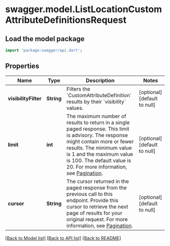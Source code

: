 # swagger.model.ListLocationCustomAttributeDefinitionsRequest

## Load the model package
```dart
import 'package:swagger/api.dart';
```

## Properties
Name | Type | Description | Notes
------------ | ------------- | ------------- | -------------
**visibilityFilter** | **String** | Filters the &#x60;CustomAttributeDefinition&#x60; results by their &#x60;visibility&#x60; values. | [optional] [default to null]
**limit** | **int** | The maximum number of results to return in a single paged response. This limit is advisory. The response might contain more or fewer results. The minimum value is 1 and the maximum value is 100. The default value is 20. For more information, see [Pagination](https://developer.squareup.com/docs/build-basics/common-api-patterns/pagination). | [optional] [default to null]
**cursor** | **String** | The cursor returned in the paged response from the previous call to this endpoint. Provide this cursor to retrieve the next page of results for your original request. For more information, see [Pagination](https://developer.squareup.com/docs/build-basics/common-api-patterns/pagination). | [optional] [default to null]

[[Back to Model list]](../README.md#documentation-for-models) [[Back to API list]](../README.md#documentation-for-api-endpoints) [[Back to README]](../README.md)

